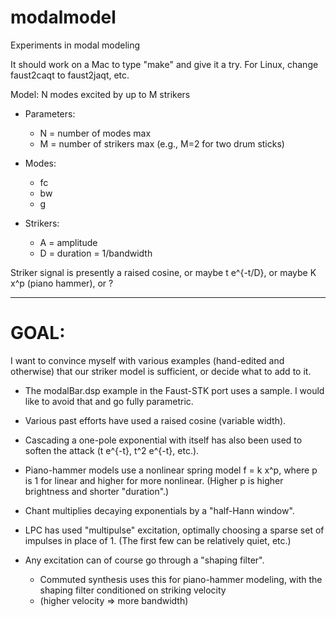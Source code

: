 # modalmodel
Experiments in modal modeling

It should work on a Mac to type "make" and give it a try.  For Linux, change faust2caqt to faust2jaqt, etc.

Model: N modes excited by up to M strikers

* Parameters:
  - N = number of modes max
  - M = number of strikers max (e.g., M=2 for two drum sticks)
 
* Modes:
  -  fc
  -  bw
  -  g

* Strikers:
  -  A = amplitude
  -  D = duration = 1/bandwidth

Striker signal is presently a raised cosine, or maybe t e^{-t/D}, or maybe K x^p (piano hammer), or ?

---

# GOAL:

I want to convince myself with various examples (hand-edited and otherwise) that our striker model is sufficient, or decide what to add to it.

* The modalBar.dsp example in the Faust-STK port uses a sample.  I would like to avoid that and go fully parametric.

* Various past efforts have used a raised cosine (variable width).

* Cascading a one-pole exponential with itself has also been used to soften the attack (t e^{-t}, t^2 e^{-t}, etc.).

* Piano-hammer models use a nonlinear spring model f = k x^p, where p is 1 for linear and higher for more nonlinear. (Higher p is higher brightness and shorter "duration".)

* Chant multiplies decaying exponentials by a "half-Hann window".

* LPC has used "multipulse" excitation, optimally choosing a sparse set of impulses in place of 1.  (The first few can be relatively quiet, etc.)

* Any excitation can of course go through a "shaping filter".
  - Commuted synthesis uses this for piano-hammer modeling, with the shaping filter conditioned on striking velocity
  - (higher velocity => more bandwidth)
